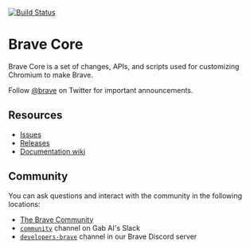 [![Build Status](https://travis-ci.org/brave/brave-core.svg?branch=master)](https://travis-ci.org/brave/brave-core)

# Brave Core

Brave Core is a set of changes, APIs, and scripts used for customizing Chromium to make Brave.

Follow [@brave](https://twitter.com/brave) on Twitter for important
announcements.

## Resources

- [Issues](https://github.com/brave/brave-browser/issues)
- [Releases](https://github.com/brave/brave-browser/releases)
- [Documentation wiki](https://github.com/brave/brave-browser/wiki)

## Community

You can ask questions and interact with the community in the following
locations:
- [The Brave Community](https://community.brave.com/)
- [`community`](https://bravesoftware.slack.com) channel on Gab AI's Slack
- [`developers-brave`](https://discord.gg/k57tYrS) channel in our Brave Discord server
